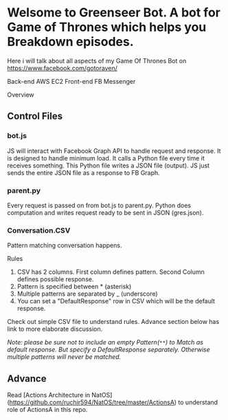 # Welsome to Greenseer Bot. A bot for Game of Thrones which helps you Breakdown episodes.

Here i will talk about all aspects of my Game Of Thrones Bot on https://www.facebook.com/gotoraven/

Back-end AWS EC2
Front-end FB Messenger



Overview

## Control Files

### bot.js
JS will interact with Facebook Graph API to handle request and response. It is designed to handle minimum load. It calls a Python file every time it receives something. This Python file writes a JSON file (output). JS just sends the entire JSON file as a response to FB Graph.

### parent.py  
Every request is passed on from bot.js to parent.py. Python does computation and writes request ready to be sent in JSON (gres.json).

### Conversation.CSV
Pattern matching conversation happens.

Rules
1. CSV has 2 columns. First column defines pattern. Second Column defines possible response.
2. Pattern is specified between \* (asterisk)
3. Multiple patterns are separated by \_ (underscore)
4. You can set a "DefaultResponse" row in CSV which will be the default response.

Check out simple CSV file to understand rules. Advance section below has link to more elaborate discussion.

*Note: please be sure not to include an empty Pattern(<code>&ast;&ast;</code>) to Match as default response. But specify a DefaultResponse separately. Otherwise multiple patterns will never be matched.*


## Advance

Read [Actions Architecture in NatOS] (https://github.com/ruchir594/NatOS/tree/master/ActionsA) to understand role of ActionsA in this repo.
